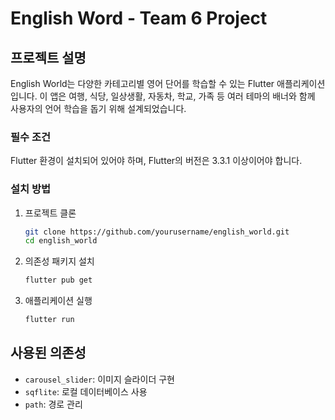 

# English Word - Team 6 Project

## 프로젝트 설명
English World는 다양한 카테고리별 영어 단어를 학습할 수 있는 Flutter 애플리케이션입니다.
이 앱은 여행, 식당, 일상생활, 자동차, 학교, 가족 등 여러 테마의 배너와 함께 사용자의 언어 학습을 돕기 위해 설계되었습니다.

### 필수 조건
Flutter 환경이 설치되어 있어야 하며, Flutter의 버전은 3.3.1 이상이어야 합니다.

### 설치 방법
1. 프로젝트 클론
   ```bash
   git clone https://github.com/yourusername/english_world.git
   cd english_world
   ```
2. 의존성 패키지 설치
   ```bash
   flutter pub get
   ```
3. 애플리케이션 실행
   ```bash
   flutter run
   ```
## 사용된 의존성
- `carousel_slider`: 이미지 슬라이더 구현
- `sqflite`: 로컬 데이터베이스 사용
- `path`: 경로 관리

